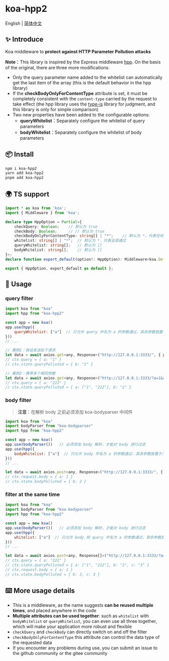 # koa-hpp2

English | [简体中文](./README-zh.md)

## ✨ Introduce

Koa middleware to **protect against HTTP Parameter Pollution attacks**

**Note**：This library is inspired by the Express middleware [hpp](https://www.npmjs.com/package/hpp). On the basis of the original, there are three more modifications:

-   Only the query parameter name added to the whitelist can automatically get the last item of the array (this is the default behavior in the hpp library)
-   If the **checkBodyOnlyForContentType** attribute is set, it must be completely consistent with the `content-type` carried by the request to take effect (the hpp library uses the [type-is](https://www.npmjs.com/package/type-is) library for judgment, and this library is only for simple comparison)
-   Two new properties have been added to the configurable options:
    -   **queryWhitelist**：Separately configure the whitelist of query parameters
    -   **bodyWhitelist**：Separately configure the whitelist of body parameters



## 📦 Install

```bash
npm i koa-hpp2
yarn add koa-hpp2
pnpm add koa-hpp2
```



## 🌍 TS support

```ts
import * as koa from 'koa';
import { Middleware } from 'koa';

declare type HppOption = Partial<{
    checkQuery: Boolean;	// 默认为 true
    checkBody: Boolean;		// // 默认为 true
    checkBodyOnlyForContentType: string[] | "*";	// 默认为 *，代表任何类型都通过
    whitelist: string[] | "*";	// 默认为 *，代表全部通过
    queryWhitelist: string[];	// 默认为 []
    bodyWhitelist: string[];	// 默认为 []
}>;
declare function export_default(option?: HppOption): Middleware<koa.DefaultState, koa.DefaultContext, any>;

export { HppOption, export_default as default };
```



## 🔨 Usage

### query filter

```js
import koa from "koa"
import hpp from "koa-hpp2"

const app = new koa()
app.use(hpp({
    queryWhitelist: ["a"]  // 只允许 query 中名为 a 的参数通过，其余参数放置于污染对象
}))
// ...
```

```js
// 案例1：假设发送如下请求
let data = await axios.get<any, Response>("http://127.0.0.1:3333/", { params: { a: 1, b: 2 } })
// ctx.query = { a: "1" }
// ctx.state.queryPolluted = { b: "2" }
```

```js
// 案例2：携带多个相同参数
let data = await axios.get<any, Response>("http://127.0.0.1:3333/?a=1&a=222&b=2")
// ctx.query = { a: "222" }
// ctx.state.queryPolluted = { a: ["1", "222"], b: "2" }
```

### body filter

>   **注意**：在解析 body 之前必须添加 koa-bodyparser 中间件

```js
import koa from "koa"
import bodyParser from "koa-bodyparser"
import hpp from "koa-hpp2"

const app = new koa()
app.use(bodyParser())	// 必须添加 body 解析，才能对 body 进行过滤
app.use(hpp({
    bodyWhitelist: ["a"]  // 只允许 body 中名为 a 的参数通过，其余参数放置于污染对象
}))
// ...
```

```js
let data = await axios.post<any, Response>("http://127.0.0.1:3333/", { a: 1, b: 2 })
// ctx.request.body = { a: 1 }
// ctx.state.bodyPolluted = { b: 2 }
```

### filter at the same time

```js
import koa from "koa"
import bodyParser from "koa-bodyparser"
import hpp from "koa-hpp2"

const app = new koa()
app.use(bodyParser())	// 必须添加 body 解析，才能对 body 进行过滤
app.use(hpp({
    whitelist: ["a"]  // 只允许 body 和 query 中名为 a 的参数通过，其余参数放置于污染对象
}))
// ...
```

```js
let data = await axios.post<any, Response[]>("http://127.0.0.1:3333/?a=1&a=222&b=2", { a: 1, b: 2, c: 3 })
// ctx.query = { a: "222" }
// ctx.state.queryPolluted = { a: ["1", "222"], b: "2", c: "3" }
// ctx.request.body = { a: 1 }
// ctx.state.bodyPolluted = { b: 2, c: 3 }
```



## ⌨️ More usage details

-   This is a middleware, as the name suggests **can be reused multiple times**, and placed anywhere in the code
-   **Multiple attributes can be used together**: such as `whitelist` with `bodyWhitelist` or `queryWhitelist`, you can even use all three together, which will make your application more robust and flexible
-   `checkQuery` and `checkBody` can directly switch on and off the filter
-   `checkBodyOnlyForContentType` this attribute can control the data type of the requested data
-   If you encounter any problems during use, you can submit an issue to the github community or the gitee community











